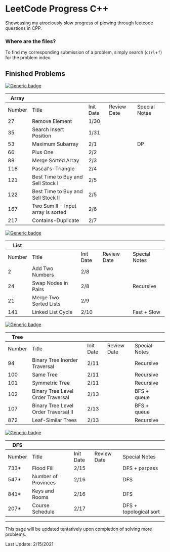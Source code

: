 # LeetCode Progress C++
Showcasing my atrociously slow progress of plowing through leetcode questions in CPP.

### Where are the files?
To find my corresponding submission of a problem, simply search (`ctrl`+`f`) for the problem index.

## Finished Problems
[![Generic badge](https://img.shields.io/badge/LeetCode-Array-<Green>.svg)](https://leetcode.com/tag/array/)

| Array  |                                      |           |             |               |
|--------|--------------------------------------|-----------|-------------|---------------|
| Number | Title                                | Init Date | Review Date | Special Notes |
| 27     | Remove Element                       |    1/30   |             |               |
| 35     | Search Insert Position               |    1/31   |             |               |
| 53     | Maximum Subarray                     |    2/1    |             | DP            |
| 66     | Plus One                             |    2/2    |             |               |
| 88     | Merge Sorted Array                   |    2/3    |             |               |
| 118    | Pascal's-Triangle                    |    2/4    |             |               |
| 121    | Best Time to Buy and Sell Stock I    |    2/5    |             |               |
| 122    | Best Time to Buy and Sell Stock II   |    2/5    |             |               |
| 167    | Two Sum II - Input array is sorted   |    2/6    |             |               |
| 217    | Contains-Duplicate                   |    2/7    |             |               |

[![Generic badge](https://img.shields.io/badge/LeetCode-List-<Blue>.svg)](https://leetcode.com/tag/linked-list/)

| List   |                                      |           |             |               |
|--------|--------------------------------------|-----------|-------------|---------------|
| Number | Title                                | Init Date | Review Date | Special Notes |
| 2      | Add Two Numbers                      |    2/8    |             |               |
| 24     | Swap Nodes in Pairs                  |    2/8    |             | Recursive     |
| 21     | Merge Two Sorted Lists               |    2/9    |             |               |
| 141    | Linked List Cycle                    |    2/10   |             | Fast + Slow   |

[![Generic badge](https://img.shields.io/badge/LeetCode-Tree-<Blue>.svg)](https://leetcode.com/tag/tree/)

| Tree   |                                      |           |             |               |
|--------|--------------------------------------|-----------|-------------|---------------|
| Number | Title                                | Init Date | Review Date | Special Notes |
| 94     | Binary Tree Inorder Traversal        |    2/11   |             | Recursive     |
| 100    | Same Tree                            |    2/11   |             | Recursive     |
| 101    | Symmetric Tree                       |    2/11   |             | Recursive     |
| 102    | Binary Tree Level Order Traversal    |    2/13   |             | BFS + queue   |
| 107    | Binary Tree Level Order Traversal II |    2/13   |             | BFS + queue   |
| 872    | Leaf-Similar Trees                   |    2/13   |             | Recursive     |

[![Generic badge](https://img.shields.io/badge/LeetCode-DFS-<Blue>.svg)](https://leetcode.com/tag/dfs/)

| DFS    |                                      |           |             |                         |
|--------|--------------------------------------|-----------|-------------|-------------------------|
| Number | Title                                | Init Date | Review Date | Special Notes           |
| 733*   | Flood Fill                           |    2/15   |             | DFS + parpass           |
| 547*   | Number of Provinces                  |    2/16   |             | DFS                     |
| 841*   | Keys and Rooms                       |    2/16   |             | DFS                     |
| 207*   | Course Schedule                      |    2/17   |             | DFS + topological sort  |

---

This page will be updated tentatively upon completion of solving more problems.

Last Update: 2/15/2021

